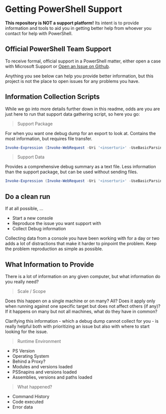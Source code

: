 # Getting PowerShell Support

**This repository is NOT a support platform!**
Its intent is to provide information and tools to aid you in getting better help from whoever you contact for help with PowerShell.

## Official PowerShell Team Support

To receive formal, official support in a PowerShell matter, either open a case with Microsoft Support or [Open an Issue on Github](https://github.com/PowerShell/PowerShell/issues).

Anything you see below can help you provide better information, but this project is not the place to open issues for any problems you have.

## Information Collection Scripts

While we go into more details further down in this readme, odds are you are just here to run that support data gathering script, so here you go:

> Support Package

For when you want one debug dump for an export to look at. Contains the most information, but requires file transfer.

```powershell
Invoke-Expression (Invoke-WebRequest -Uri '<inserturi>' -UseBasicParsing)
```

> Support Data

Provides a comprehensive debug summary as a text file. Less information than the support package, but can be used without sending files.

```powershell
Invoke-Expression (Invoke-WebRequest -Uri '<inserturi>' -UseBasicParsing)
```

## Do a clean run

If at all possible, ...

+ Start a new console
+ Reproduce the issue you want support with
+ Collect Debug information

Collecting data from a console you have been working with for a day or two adds a lot of distractions that make it harder to pinpoint the problem.
Keep the problem reproduction as simple as possible.

## What Information to Provide

There is a lot of information on any given computer, but what information do you really need?

> Scale / Scope

Does this happen on a single machine or on many? All?
Does it apply only when running against one specific target but does not affect others (if any)?
If it happens on many but not all machines, what do they have in common?

Clarifying this information - which a debug dump cannot collect for you - is really helpful both with prioritizing an issue but also with where to start looking for the issue.

> Runtime Environment

+ PS Version
+ Operating System
+ Behind a Proxy?
+ Modules and versions loaded
+ PSSnapins and versions loaded
+ Assemblies, versions and paths loaded

> What happened?

+ Command History
+ Code executed
+ Error data
